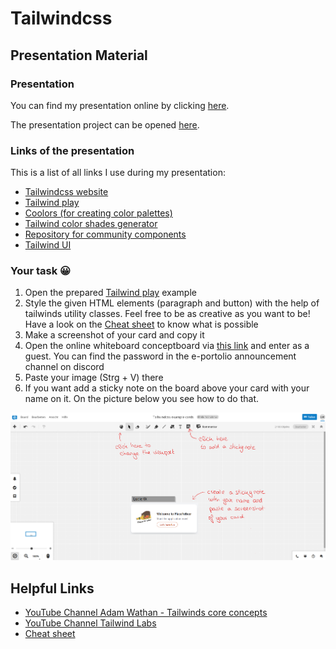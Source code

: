 ﻿# Tailwindcss
## Presentation Material
### Presentation
You can find my presentation online by clicking [here](https://sway.office.com/jyDFaWh2PsAv74vy?ref=Link).

The presentation project  can be opened [here](https://play.tailwindcss.com/cypMIi2oRQ?layout=horizontal).

### Links of the presentation
This is a list of all links I use during my presentation:

 - [Tailwindcss website](https://tailwindcss.com/)
 - [Tailwind play](https://play.tailwindcss.com/)
 - [Coolors (for creating color palettes)](https://coolors.co/)
 - [Tailwind color shades generator](https://javisperez.github.io/tailwindcolorshades/)
 - [Repository for community components](https://tailwindcomponents.com/components)
 - [Tailwind UI](https://tailwindui.com/)

### Your task 😀

 1. Open the prepared [Tailwind play](https://play.tailwindcss.com/mBsLfQ7yCU?layout=horizontal) example
 2. Style the given HTML elements (paragraph and button) with the help of tailwinds utility classes.
 Feel free to be as creative as you want to be! Have a look on the [Cheat sheet](https://tailwindcomponents.com/cheatsheet/) to know what is possible
 3. Make a screenshot of your card and copy it 
 4. Open the online whiteboard conceptboard via [this link](https://app.conceptboard.com/board/hzmd-10fh-zpro-0rm4-n4hc) and enter as a guest. You can find the password in the e-portolio announcement channel on discord
 5. Paste your image (Strg + V) there
 6. If you want add a sticky note on the board above your card with your name on it. On the picture below you see how to do that.
 

 ![conceptboard](https://raw.githubusercontent.com/eicul04/tailwindcss/main/presentation-material/instruction-conceptboard.png)


## Helpful Links

 - [YouTube Channel Adam Wathan - Tailwinds core concepts](https://www.youtube.com/playlist?list=PL7CcGwsqRpSM3w9BT_21tUU8JN2SnyckR)
 - [YouTube Channel Tailwind Labs](https://www.youtube.com/channel/UCOe-8z68tgw9ioqVvYM4ddQ/featured)
 - [Cheat sheet](https://tailwindcomponents.com/cheatsheet/)

